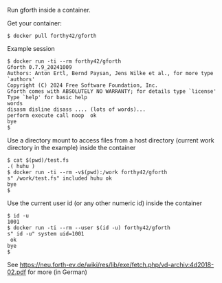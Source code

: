 Run gforth inside a container.

Get your container:

```shell
$ docker pull forthy42/gforth
```

Example session 

```shell
$ docker run -ti --rm forthy42/gforth
Gforth 0.7.9_20241009
Authors: Anton Ertl, Bernd Paysan, Jens Wilke et al., for more type `authors'
Copyright (C) 2024 Free Software Foundation, Inc.
Gforth comes with ABSOLUTELY NO WARRANTY; for details type `license'
Type `help' for basic help
words 
disasm disline disass .... (lots of words)...
perform execute call noop  ok
bye 
$
```

Use a directory mount to access files from a host directory
(current work directory in the example) inside the container

```shell
$ cat $(pwd)/test.fs
.( huhu )
$ docker run -ti --rm -v$(pwd):/work forthy42/gforth
s" /work/test.fs" included huhu ok
bye
$
```

Use the current user id (or any other numeric id) inside the container

```shell
$ id -u
1001
$ docker run -ti --rm --user $(id -u) forthy42/gforth
s" id -u" system uid=1001
 ok
bye
$
```

See https://neu.forth-ev.de/wiki/res/lib/exe/fetch.php/vd-archiv:4d2018-02.pdf
for more (in German)
